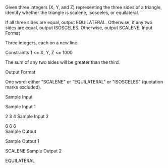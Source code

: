 Given three integers (X, Y, and Z) representing the three sides of a triangle, identify whether the triangle is scalene, isosceles, or equilateral.

If all three sides are equal, output EQUILATERAL.
Otherwise, if any two sides are equal, output ISOSCELES.
Otherwise, output SCALENE.
Input Format

Three integers, each on a new line.

Constraints
1 <= X, Y, Z <= 1000

The sum of any two sides will be greater than the third.

Output Format

One word: either "SCALENE" or "EQUILATERAL" or "ISOSCELES" (quotation marks excluded).

Sample Input

Sample Input 1

2
3
4
Sample Input 2

6
6
6  
Sample Output

Sample Output 1

SCALENE
Sample Output 2

EQUILATERAL  